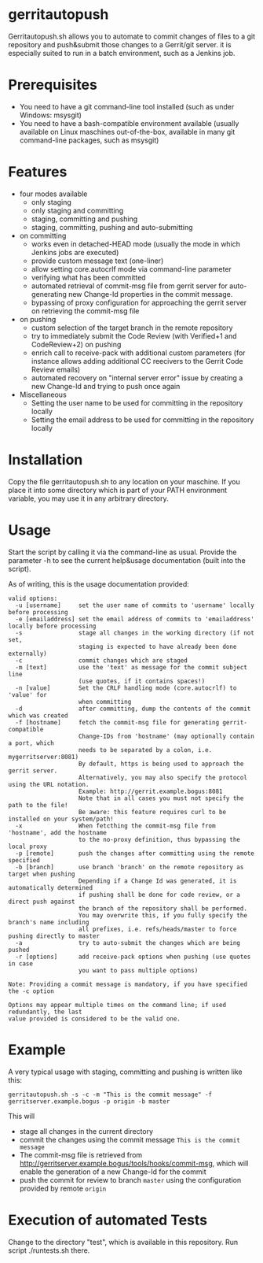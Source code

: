 gerritautopush
==============

Gerritautopush.sh allows you to automate to commit changes of files to a git repository and push&submit those changes to a Gerrit/git server. it is especially suited to run in a batch environment, such as a Jenkins job.

# Prerequisites
* You need to have a git command-line tool installed (such as under Windows: msysgit)
* You need to have a bash-compatible environment available (usually available on Linux maschines out-of-the-box, available in many git command-line packages, such as msysgit)

# Features
* four modes available
  * only staging
  * only staging and committing
  * staging, committing and pushing
  * staging, committing, pushing and auto-submitting
* on committing
  * works even in detached-HEAD mode (usually the mode in which Jenkins jobs are executed)
  * provide custom message text (one-liner)
  * allow setting core.autocrlf mode via command-line parameter
  * verifying what has been committed
  * automated retrieval of commit-msg file from gerrit server for auto-generating new Change-Id properties in the commit message.
  * bypassing of proxy configuration for approaching the gerrit server on retrieving the commit-msg file
* on pushing
  * custom selection of the target branch in the remote repository
  * try to immediately submit the Code Review (with Verified+1 and CodeReview+2) on pushing
  * enrich call to receive-pack with additional custom parameters (for instance allows adding additional CC reecivers to the Gerrit Code Review emails)
  * automated recovery on "internal server error" issue by creating a new Change-Id and trying to push once again
* Miscellaneous
  * Setting the user name to be used for committing in the repository locally
  * Setting the email address to be used for committing in the repository locally

# Installation
Copy the file gerritautopush.sh to any location on your maschine. If you place it into some directory which is part of your PATH environment variable, you may use it in any arbitrary directory.

# Usage
Start the script by calling it via the command-line as usual.
Provide the parameter -h to see the current help&usage documentation (built into the script).

As of writing, this is the usage documentation provided:
```
valid options:
  -u [username]     set the user name of commits to 'username' locally before processing
  -e [emailaddress] set the email address of commits to 'emailaddress' locally before processing
  -s                stage all changes in the working directory (if not set, 
                    staging is expected to have already been done externally)
  -c                commit changes which are staged
  -m [text]         use the 'text' as message for the commit subject line 
                    (use quotes, if it contains spaces!)
  -n [value]        Set the CRLF handling mode (core.autocrlf) to 'value' for
                    when committing
  -d                after committing, dump the contents of the commit which was created
  -f [hostname]     fetch the commit-msg file for generating gerrit-compatible
                    Change-IDs from 'hostname' (may optionally contain a port, which
                    needs to be separated by a colon, i.e. mygerritserver:8081)
                    By default, https is being used to approach the gerrit server.
                    Alternatively, you may also specify the protocol using the URL notation.
                    Example: http://gerrit.example.bogus:8081
                    Note that in all cases you must not specify the path to the file!
                    Be aware: this feature requires curl to be installed on your system/path!
  -x                When fetcthing the commit-msg file from 'hostname', add the hostname
                    to the no-proxy definition, thus bypassing the local proxy
  -p [remote]       push the changes after committing using the remote specified
  -b [branch]       use branch 'branch' on the remote repository as target when pushing
                    Depending if a Change Id was generated, it is automatically determined
                    if pushing shall be done for code review, or a direct push against
                    the branch of the repository shall be performed.
                    You may overwrite this, if you fully specify the branch's name including
                    all prefixes, i.e. refs/heads/master to force pushing directly to master
  -a                try to auto-submit the changes which are being pushed
  -r [options]      add receive-pack options when pushing (use quotes in case
                    you want to pass multiple options)

Note: Providing a commit message is mandatory, if you have specified the -c option

Options may appear multiple times on the command line; if used redundantly, the last 
value provided is considered to be the valid one.
```

# Example
A very typical usage with staging, committing and pushing is written like this:
```
gerritautopush.sh -s -c -m "This is the commit message" -f gerritserver.example.bogus -p origin -b master
```
This will
* stage all changes in the current directory
* commit the changes using the commit message `This is the commit message`
* The commit-msg file is retrieved from http://gerritserver.example.bogus/tools/hooks/commit-msg, which will enable the generation of a new Change-Id for the commit
* push the commit for review to branch `master` using the configuration provided by remote `origin`

# Execution of automated Tests
Change to the directory "test", which is available in this repository.
Run script ./runtests.sh there.
